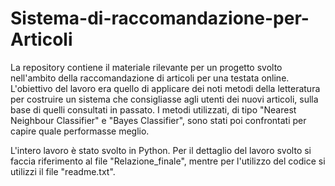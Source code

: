 # Sistema-di-raccomandazione-per-Articoli
La repository contiene il materiale rilevante per un progetto svolto nell'ambito della raccomandazione di articoli per una testata online. L'obiettivo del lavoro era quello di applicare dei noti metodi della letteratura per costruire un sistema che consigliasse agli utenti dei nuovi articoli, sulla base di quelli consultati in passato. I metodi utilizzati, di tipo "Nearest Neighbour Classifier" e "Bayes Classifier", sono stati poi confrontati per capire quale performasse meglio.

L'intero lavoro è stato svolto in Python. Per il dettaglio del lavoro svolto si faccia riferimento al file "Relazione_finale", mentre per l'utilizzo del codice si utilizzi il file "readme.txt".
